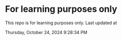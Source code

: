 # For learning purposes only
This repo is for learning purposes only.
Last updated at

Thursday, October 24, 2024 9:28:34 PM

